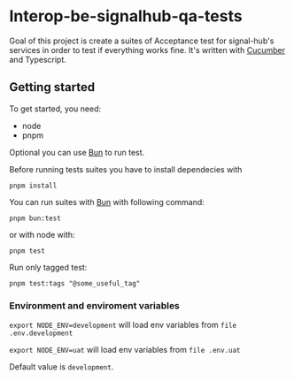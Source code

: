 # Interop-be-signalhub-qa-tests

Goal of this project is create a suites of Acceptance test for signal-hub's services in order to test if everything works fine. It's written with [Cucumber](https://cucumber.io/) and Typescript.

## Getting started

To get started, you need:

- node
- pnpm

Optional you can use [Bun](https://bun.sh/) to run test.

Before running tests suites you have to install dependecies with

`pnpm install`

You can run suites with [Bun](https://bun.sh/) with following command:

`pnpm bun:test`

or with node with:

`pnpm test`

Run only tagged test:

`pnpm test:tags "@some_useful_tag"`


### Environment and enviroment variables

`export NODE_ENV=development` will load env variables from `file .env.development`

`export NODE_ENV=uat` will load env variables from `file .env.uat`

Default value is `development`.